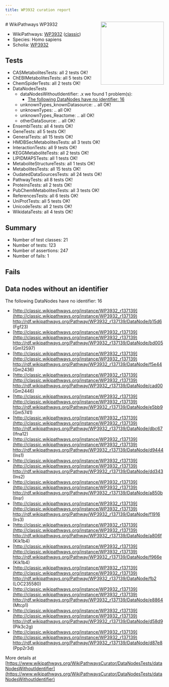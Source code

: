 ```yaml
---
title: WP3932 curation report
---
```


<img style="float: right; width: 200px" src="https://upload.wikimedia.org/wikipedia/commons/thumb/8/83/Wplogo_with_text_500.png/640px-Wplogo_with_text_500.png" />
# WikiPathways WP3932

* WikiPathways: [WP3932](https://wikipathways.org/pathways/WP3932) ([classic](https://classic.wikipathways.org/instance/WP3932))
* Species: Homo sapiens
* Scholia: [WP3932](https://scholia.toolforge.org/wikipathways/WP3932)
## Tests
* CASMetabolitesTests: all 2 tests OK!
* ChEBIMetabolitesTests: all 5 tests OK!
* ChemSpiderTests: all 2 tests OK!
* DataNodesTests
    * dataNodesWithoutIdentifier: .x we found 1 problem(s):
        * [The following DataNodes have no identifier: 16](#8792c496)
    * unknownTypes_knownDatasource: .. all OK!
    * unknownTypes: .. all OK!
    * unknownTypes_Reactome: .. all OK!
    * otherDataSource: .. all OK!
* EnsemblTests: all 4 tests OK!
* GeneTests: all 5 tests OK!
* GeneralTests: all 15 tests OK!
* HMDBSecMetabolitesTests: all 3 tests OK!
* InteractionTests: all 9 tests OK!
* KEGGMetaboliteTests: all 2 tests OK!
* LIPIDMAPSTests: all 1 tests OK!
* MetaboliteStructureTests: all 1 tests OK!
* MetabolitesTests: all 15 tests OK!
* OudatedDataSourcesTests: all 24 tests OK!
* PathwayTests: all 8 tests OK!
* ProteinsTests: all 2 tests OK!
* PubChemMetabolitesTests: all 3 tests OK!
* ReferencesTests: all 6 tests OK!
* UniProtTests: all 5 tests OK!
* UnicodeTests: all 2 tests OK!
* WikidataTests: all 4 tests OK!


## Summary

* Number of test classes: 21
* Number of tests: 123
* Number of assertions: 247
* Number of fails: 1

## Fails

<a name="8792c496" />

## Data nodes without an identifier

The following DataNodes have no identifier: 16

* [http://classic.wikipathways.org/instance/WP3932_r137139](http://classic.wikipathways.org/instance/WP3932_r137139) http://rdf.wikipathways.org/Pathway/WP3932_r137139/DataNode/b15d6 (Fgf23)
* [http://classic.wikipathways.org/instance/WP3932_r137139](http://classic.wikipathways.org/instance/WP3932_r137139) http://rdf.wikipathways.org/Pathway/WP3932_r137139/DataNode/bd005 (Gm12597)
* [http://classic.wikipathways.org/instance/WP3932_r137139](http://classic.wikipathways.org/instance/WP3932_r137139) http://rdf.wikipathways.org/Pathway/WP3932_r137139/DataNode/f5e44 (Gm2436)
* [http://classic.wikipathways.org/instance/WP3932_r137139](http://classic.wikipathways.org/instance/WP3932_r137139) http://rdf.wikipathways.org/Pathway/WP3932_r137139/DataNode/cad00 (Gm2446)
* [http://classic.wikipathways.org/instance/WP3932_r137139](http://classic.wikipathways.org/instance/WP3932_r137139) http://rdf.wikipathways.org/Pathway/WP3932_r137139/DataNode/e5bb9 (Gm5741)
* [http://classic.wikipathways.org/instance/WP3932_r137139](http://classic.wikipathways.org/instance/WP3932_r137139) http://rdf.wikipathways.org/Pathway/WP3932_r137139/DataNode/dbc67 (Ifna12)
* [http://classic.wikipathways.org/instance/WP3932_r137139](http://classic.wikipathways.org/instance/WP3932_r137139) http://rdf.wikipathways.org/Pathway/WP3932_r137139/DataNode/d9444 (Ins1)
* [http://classic.wikipathways.org/instance/WP3932_r137139](http://classic.wikipathways.org/instance/WP3932_r137139) http://rdf.wikipathways.org/Pathway/WP3932_r137139/DataNode/dd343 (Ins2)
* [http://classic.wikipathways.org/instance/WP3932_r137139](http://classic.wikipathways.org/instance/WP3932_r137139) http://rdf.wikipathways.org/Pathway/WP3932_r137139/DataNode/a850b (Insr)
* [http://classic.wikipathways.org/instance/WP3932_r137139](http://classic.wikipathways.org/instance/WP3932_r137139) http://rdf.wikipathways.org/Pathway/WP3932_r137139/DataNode/f1916 (Irs3)
* [http://classic.wikipathways.org/instance/WP3932_r137139](http://classic.wikipathways.org/instance/WP3932_r137139) http://rdf.wikipathways.org/Pathway/WP3932_r137139/DataNode/a806f (Kik1b4)
* [http://classic.wikipathways.org/instance/WP3932_r137139](http://classic.wikipathways.org/instance/WP3932_r137139) http://rdf.wikipathways.org/Pathway/WP3932_r137139/DataNode/f966e (Kik1b4)
* [http://classic.wikipathways.org/instance/WP3932_r137139](http://classic.wikipathways.org/instance/WP3932_r137139) http://rdf.wikipathways.org/Pathway/WP3932_r137139/DataNode/fb2 (LOC235580)
* [http://classic.wikipathways.org/instance/WP3932_r137139](http://classic.wikipathways.org/instance/WP3932_r137139) http://rdf.wikipathways.org/Pathway/WP3932_r137139/DataNode/e8864 (Mtcp1)
* [http://classic.wikipathways.org/instance/WP3932_r137139](http://classic.wikipathways.org/instance/WP3932_r137139) http://rdf.wikipathways.org/Pathway/WP3932_r137139/DataNode/d58d9 (Pik3c2g)
* [http://classic.wikipathways.org/instance/WP3932_r137139](http://classic.wikipathways.org/instance/WP3932_r137139) http://rdf.wikipathways.org/Pathway/WP3932_r137139/DataNode/d87e8 (Ppp2r3d)


More details at [https://www.wikipathways.org/WikiPathwaysCurator/DataNodesTests/dataNodesWithoutIdentifier](https://www.wikipathways.org/WikiPathwaysCurator/DataNodesTests/dataNodesWithoutIdentifier)

